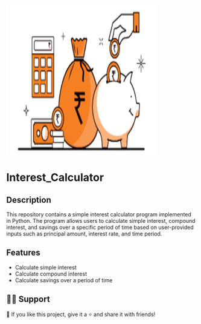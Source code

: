 <p>
  <img src="ci_1.png" align="center" width="400" height="400">
</p>

# Interest_Calculator

## Description
This repository contains a simple interest calculator program implemented in Python. The program allows users to calculate simple interest, compound interest, and savings over a specific period of time based on user-provided inputs such as principal amount, interest rate, and time period.

## Features
* Calculate simple interest
* Calculate compound interest
* Calculate savings over a period of time

## 🙋‍♂️ Support
💙 If you like this project, give it a ⭐ and share it with friends!
